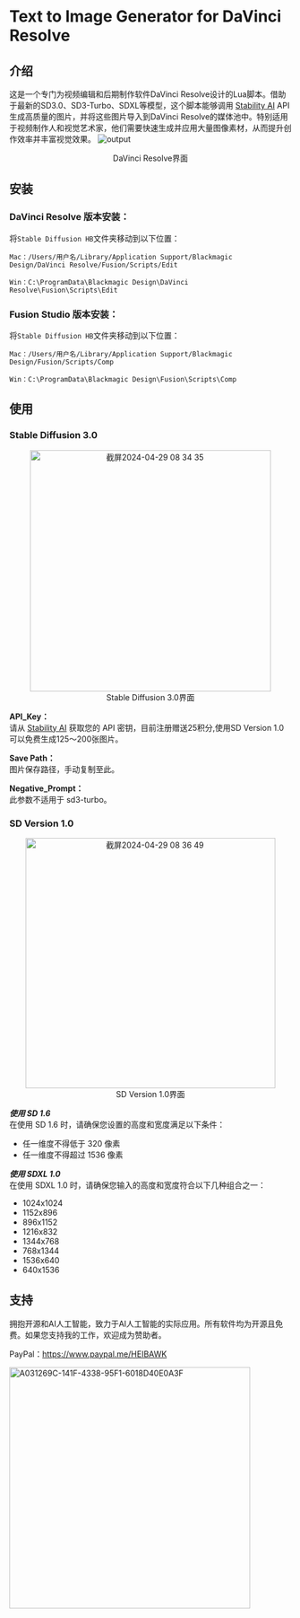 # Text to Image Generator for DaVinci Resolve

## 介绍
这是一个专门为视频编辑和后期制作软件DaVinci Resolve设计的Lua脚本。借助于最新的SD3.0、SD3-Turbo、SDXL等模型，这个脚本能够调用 [Stability AI](https://stability.ai/) API生成高质量的图片，并将这些图片导入到DaVinci Resolve的媒体池中。特别适用于视频制作人和视觉艺术家，他们需要快速生成并应用大量图像素材，从而提升创作效率并丰富视觉效果。
![output](https://github.com/2445868686/Davinci-Resolve-SD-Text-to-Image/assets/50979290/0c7dd17a-032e-4681-82a3-352a8a6732c2)
<div align="center">
   DaVinci Resolve界面
</div>


## 安装
### DaVinci Resolve 版本安装：

将`Stable Diffusion HB`文件夹移动到以下位置：

  `Mac：/Users/用户名/Library/Application Support/Blackmagic Design/DaVinci Resolve/Fusion/Scripts/Edit`
  
  `Win：C:\ProgramData\Blackmagic Design\DaVinci Resolve\Fusion\Scripts\Edit`

###  Fusion Studio 版本安装：
将`Stable Diffusion HB`文件夹移动到以下位置：

  `Mac：/Users/用户名/Library/Application Support/Blackmagic Design/Fusion/Scripts/Comp`
  
  `Win：C:\ProgramData\Blackmagic Design\Fusion\Scripts\Comp`
## 使用
### Stable Diffusion 3.0 
<div align="center">
    <img src="https://github.com/2445868686/Davinci-Resolve-SD-Text-to-Image/assets/50979290/4b0472d8-f2f9-4340-996b-1bbf34edb831" width="430" alt="截屏2024-04-29 08 34 35">
</div>
<div align="center">
   Stable Diffusion 3.0界面
</div>

**API_Key：** <br>
请从  [Stability AI](https://stability.ai/)  获取您的 API 密钥，目前注册赠送25积分,使用SD Version 1.0可以免费生成125～200张图片。 <br>

**Save Path：** <br>
图片保存路径，手动复制至此。 <br>

**Negative_Prompt：** <br>
此参数不适用于 sd3-turbo。 <br>

### SD Version 1.0
<div align="center">
  <img width="446" alt="截屏2024-04-29 08 36 49" src="https://github.com/2445868686/Davinci-Resolve-SD-Text-to-Image/assets/50979290/d8813c31-b8ab-42f8-858c-160497bd14b6">
</div>
<div align="center">
   SD Version 1.0界面
</div>

***使用 SD 1.6***<br>
在使用 SD 1.6 时，请确保您设置的高度和宽度满足以下条件：

- 任一维度不得低于 320 像素
- 任一维度不得超过 1536 像素

***使用 SDXL 1.0***<br>
在使用 SDXL 1.0 时，请确保您输入的高度和宽度符合以下几种组合之一：
- 1024x1024
- 1152x896
- 896x1152
- 1216x832
- 1344x768
- 768x1344
- 1536x640
- 640x1536



## 支持
拥抱开源和AI人工智能，致力于AI人工智能的实际应用。所有软件均为开源且免费。如果您支持我的工作，欢迎成为赞助者。

PayPal：https://www.paypal.me/HEIBAWK

<img width="430" alt="A031269C-141F-4338-95F1-6018D40E0A3F" src="https://github.com/2445868686/Davinci-Resolve-SD-Text-to-Image/assets/50979290/a17d3ade-7486-4b3f-9b19-1d2d0c4b6945">

